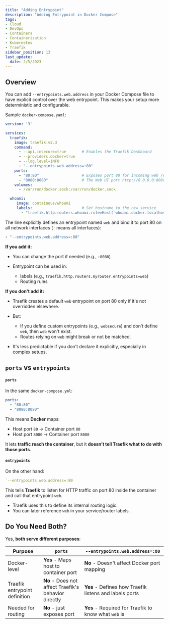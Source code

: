 ```yaml
---
title: "Adding Entrypoint"
description: "Adding Entrypoint in Docker Compose"
tags: 
- Cloud
- DevOps
- Containers
- Containerization
- Kubernetes
- Traefik
sidebar_position: 13
last_update:
  date: 2/5/2023
---
```



## Overview

You can add `--entrypoints.web.address` in your Docker Compose file to have explicit control over the web entrypoint. This makes your setup more deterministic and configurable. 

Sample `docker-compose.yaml`:

```yaml
version: '3'

services:
  traefik:
    image: traefik:v2.3
    command:
      - --api.insecure=true       # Enables the Traefik Dashboard
      - --providers.docker=true
      - --log.level=INFO
      - "--entrypoints.web.address=:80"
    ports:
      - "80:80"                   # Exposes port 80 for incoming web requests
      - "8080:8080"               # The Web UI port http://0.0.0.0:8080
    volumes:
      - /var/run/docker.sock:/var/run/docker.sock

  whoami:
     image: containous/whoami
     labels:                      # Set hostname to the new service
       - "traefik.http.routers.whoami.rule=Host(`whoami.docker.localhost`)"
```

The line explicitly defines an entrypoint named `web` and bind it to port 80 on all network interfaces (`:` means all interfaces):

```yaml
- "--entrypoints.web.address=:80"
```

**If you add it:**

- You can change the port if needed (e.g., `:8080`)
- Entrypoint can be used in:

  - labels (e.g., `traefik.http.routers.myrouter.entrypoints=web`)
  - Routing rules


**If you don't add it:**

- Traefik creates a default `web` entrypoint on port 80 only if it's not overridden elsewhere.
- But:

  - If you define custom entrypoints (e.g., `websecure`) and don’t define `web`, then `web` won't exist.
  - Routes relying on `web` might break or not be matched.

- It's less predictable if you don't declare it explicitly, especially in complex setups.



## `ports` vs `entrypoints`

#### `ports` 

In the same `docker-compose.yml`:

```yaml
ports:
  - "80:80"
  - "8080:8080"
```

This means **Docker** maps:

- Host port `80` → Container port `80`
- Host port `8080` → Container port `8080`

It lets **traffic reach the container**, but it **doesn’t tell Traefik what to do with those ports**.


#### `entrypoints`

On the other hand:

```yaml
`--entrypoints.web.address=:80
```

This tells **Traefik** to listen for HTTP traffic on port 80 inside the container and call that entrypoint `web`.

- Traefik uses this to define its internal routing logic.
- You can later reference `web` in your service/router labels.


## Do You Need Both?

Yes, **both serve different purposes**:

| Purpose                       | `ports`                                              | `--entrypoints.web.address=:80`                        |
| ----------------------------- | ---------------------------------------------------- | ------------------------------------------------------ |
| Docker-level                  | **Yes** - Maps host to container port                | **No** - Doesn't affect Docker port mapping            |
| Traefik entrypoint definition | **No** - Does not affect Traefik's behavior directly | **Yes** - Defines how Traefik listens and labels ports |
| Needed for routing            | **No** - just exposes port                           | **Yes** - Required for Traefik to know what `web` is   |
